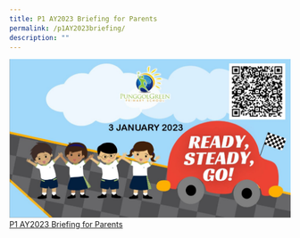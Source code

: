 ```yaml
---
title: P1 AY2023 Briefing for Parents
permalink: /p1AY2023briefing/
description: ""
---
```

![](/images/Our%20Partners%20in%20Education/P1%20AY2023%20Briefing%20for%20Parents.jpg)
[P1 AY2023 Briefing for Parents](/files/Partners%20in%20Education/P1%20AY2023%20Briefing%20for%20Parents.pdf)